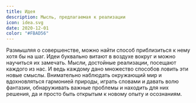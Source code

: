 ```yaml
---
title: Идея
description: Мысль, предлагаемая к реализации
icon: idea.svg
date: 2020-12-01
color: "#FBAD56"
---
```


Размышляя о совершенстве, можно найти способ приблизиться к нему хотя бы на шаг. Идеи буквально витают в воздухе вокруг и можно научиться их замечать. Мысли, достойные реализации, посещают каждого из нас. И ведь каждому дано множество способов ловить эти новые смыслы. Внимательно наблюдать окружающий мир и вдохновляться гармонией природы, играть словами и давать волю фантазии, обнаруживать важные проблемы и находить для них решения, да и просто быть открытым к новому опыту и осознаниям.

